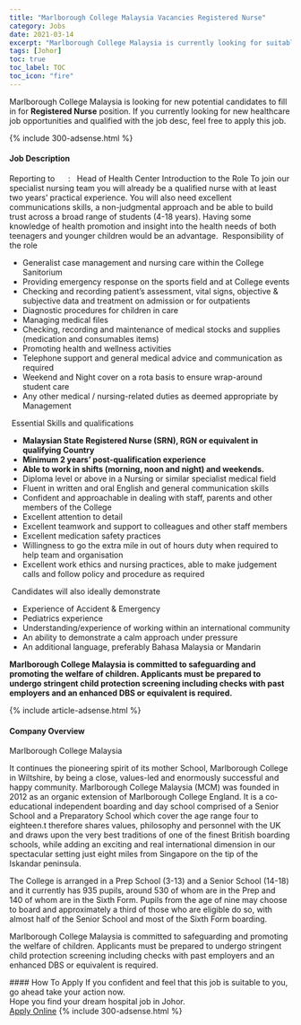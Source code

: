 ```yaml
---
title: "Marlborough College Malaysia Vacancies Registered Nurse" 
category: Jobs 
date: 2021-03-14 
excerpt: "Marlborough College Malaysia is currently looking for suitable person to fill in the Registered Nurse which positioned at Johor" 
tags: [Johor] 
toc: true 
toc_label: TOC 
toc_icon: "fire" 
--- 
```


<p>Marlborough College Malaysia is looking for new potential candidates to fill in for <b>Registered Nurse</b> position. If you currently looking for new healthcare job opportunities and qualified with the job desc, feel free to apply this job.
</p>{% include 300-adsense.html %} 
<div><div><h4>Job Description</h4></div><div><div><span><div><p>Reporting to&#160;&#160;&#160;&#160;&#160;&#160;:&#160;&#160;&#160;Head of Health Center&#160;Introduction to the Role&#160;To join our specialist nursing team you will already be a qualified nurse with at least two years&#8217; practical experience. You will also need excellent communications skills, a non-judgmental approach and be able to build trust across a broad range of students (4-18 years). Having some knowledge of health promotion and insight into the health needs of both teenagers and younger children would be an advantage.&#160;&#160;Responsibility of the role&#160;&#160;</p><ul><li>Generalist case management and nursing care within the College Sanitorium</li><li>Providing emergency response on the sports field and at College events</li><li>Checking and recording patient&#8217;s assessment, vital signs, objective &amp; subjective data and treatment&#160;on admission or for outpatients</li><li>Diagnostic procedures for children in care</li><li>Managing medical files</li><li>Checking, recording and maintenance of medical stocks and supplies (medication and consumables items)</li><li>Promoting health and wellness activities</li><li>Telephone support and general medical advice and communication as required</li><li>Weekend and Night cover on a rota basis to ensure wrap-around student care</li><li>Any other medical / nursing-related duties as deemed appropriate by Management&#160;</li></ul><p>&#160;Essential Skills and qualifications&#160;</p><ul><li><strong>Malaysian State Registered Nurse (SRN), RGN or equivalent in qualifying Country</strong></li><li><strong>Minimum 2 years&#8217; post-qualification experience</strong></li><li><strong>Able to work in shifts (morning, noon and night) and weekends.</strong></li><li>Diploma level or above in a Nursing or similar specialist medical field</li><li>Fluent in written and oral English and general communication skills</li><li>Confident and approachable in dealing with staff, parents and other members of the College</li><li>Excellent attention to detail</li><li>Excellent teamwork and support to colleagues and other staff members</li><li>Excellent medication safety practices</li><li>Willingness to go the extra mile in out of hours duty when required to help team and organisation</li><li>Excellent work ethics and nursing practices, able to make judgement calls and follow policy and procedure as required&#160;</li></ul><p>&#160;Candidates will also ideally demonstrate&#160;</p><ul><li>Experience of Accident &amp; Emergency</li><li>Pediatrics experience</li><li>Understanding/experience of working within an international community</li><li>An ability to demonstrate a calm approach under pressure</li><li>An additional language, preferably Bahasa Malaysia or Mandarin&#160;</li></ul><p><strong>Marlborough College Malaysia is committed to safeguarding and promoting the welfare of children. Applicants must be prepared to undergo stringent child protection screening including checks with past employers and an enhanced DBS or equivalent is required.&#160;</strong></p></div></span></div></div></div> 
{% include article-adsense.html %} 
<div><div><h4>Company Overview</h4></div><div><div><span><div><p>Marlborough College Malaysia&#160;</p><p>It continues the pioneering spirit of its mother School, Marlborough College in Wiltshire, by being a close, values-led and enormously successful and happy community. Marlborough College Malaysia (MCM) was founded in 2012 as an organic extension of Marlborough College England. It is a co&#8208;educational independent boarding and day school comprised of a Senior School and a Preparatory School which cover the age range four to eighteen.t therefore shares values, philosophy and personnel with the UK and draws upon the very best traditions of one of the finest British boarding schools, while adding an exciting and real international dimension in our spectacular setting just eight miles from Singapore on the tip of the Iskandar peninsula.</p><p>The College is arranged in a Prep School (3-13) and a Senior School (14-18) and it currently has 935 pupils, around 530 of whom are in the Prep and 140&#160;of whom are in the Sixth Form. Pupils from the age of nine may choose to board and approximately a third of those who are eligible do so, with almost half of the Senior School and most of the Sixth Form boarding.&#160;&#160;</p><p>Marlborough College Malaysia is committed to safeguarding and promoting the welfare of children. Applicants must be prepared to undergo stringent child protection screening including checks with past employers and an enhanced DBS or equivalent is required.</p></div></span></div></div></div> 
#### How To Apply 
If you confident and feel that this job is suitable to you, go ahead take your action now. <br/> 
Hope you find your dream hospital job in Johor. <br/> 
<a href="https://www.jobstreet.com.my/en/job/registered-nurse-4492692?jobId=jobstreet-my-job-4492692" class="btn btn--warning" target="_blank" rel="nofollow noopenner">Apply Online</a> 
{% include 300-adsense.html %} 